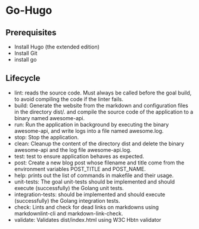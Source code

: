 # Go-Hugo

## Prerequisites

- Install Hugo (the extended edition)
- Install Git
- install go

## Lifecycle

- lint: reads the source code. Must always be called before the goal build, to avoid compiling the code if the linter fails.
- build: Generate the website from the markdown and configuration files in the directory dist/. and compile the source code of the application to a binary named awesome-api.
- run: Run the application in background by executing the binary awesome-api, and write logs into a file named awesome.log.
- stop: Stop the application.
- clean: Cleanup the content of the directory dist and delete the binary awesome-api and the log file awesome-api.log.
- test: test to ensure application behaves as expected.
- post: Create a new blog post whose filename and title come from the environment variables POST_TITLE and POST_NAME.
- help: prints out the list of commands in makefile and their usage.
- unit-tests: The goal unit-tests should be implemented and should execute (successfully) the Golang unit tests.
- integration-tests: should be implemented and should execute (successfully) the Golang integration tests.
- check: Lints and check for dead links on markdowns using markdownlint-cli and markdown-link-check.
- validate: Validates dist/index.html using W3C Hbtn validator
